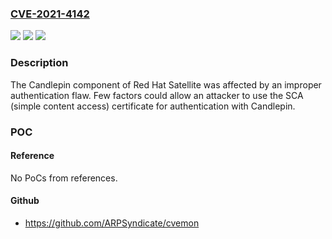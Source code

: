 ### [CVE-2021-4142](https://cve.mitre.org/cgi-bin/cvename.cgi?name=CVE-2021-4142)
![](https://img.shields.io/static/v1?label=Product&message=candlepin&color=blue)
![](https://img.shields.io/static/v1?label=Version&message=%3D%20Affects%20v3.1.28-2%2C%20v3.2.21-1%2C%20v4.1.8-1%20and%20earlier%20are%20affected.%20&color=brighgreen)
![](https://img.shields.io/static/v1?label=Vulnerability&message=CWE-639%20-%20Authorization%20Bypass%20Through%20User-Controlled%20Key%20-%3E%20CWE-287%20-%20Improper%20Authentication&color=brighgreen)

### Description

The Candlepin component of Red Hat Satellite was affected by an improper authentication flaw. Few factors could allow an attacker to use the SCA (simple content access) certificate for authentication with Candlepin.

### POC

#### Reference
No PoCs from references.

#### Github
- https://github.com/ARPSyndicate/cvemon

